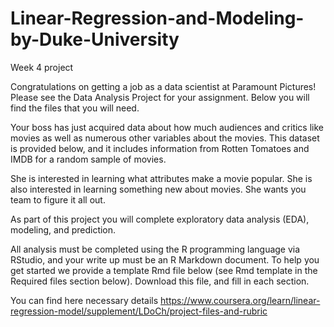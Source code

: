 # Linear-Regression-and-Modeling-by-Duke-University
Week 4 project

Congratulations on getting a job as a data scientist at Paramount Pictures! Please see the Data Analysis Project for your assignment. Below you will find the files that you will need. 

Your boss has just acquired data about how much audiences and critics like movies as well as numerous other variables about the movies. This dataset is provided below, and it includes information from Rotten Tomatoes and IMDB for a random sample of movies.

She is interested in learning what attributes make a movie popular. She is also interested in learning something new about movies. She wants you team to figure it all out.

As part of this project you will complete exploratory data analysis (EDA), modeling, and prediction. 

All analysis must be completed using the R programming language via RStudio, and your write up must be an R Markdown document. To help you get started we provide a template Rmd file below (see Rmd template in the Required files section below). Download this file, and fill in each section.

You can find here necessary details
https://www.coursera.org/learn/linear-regression-model/supplement/LDoCh/project-files-and-rubric
